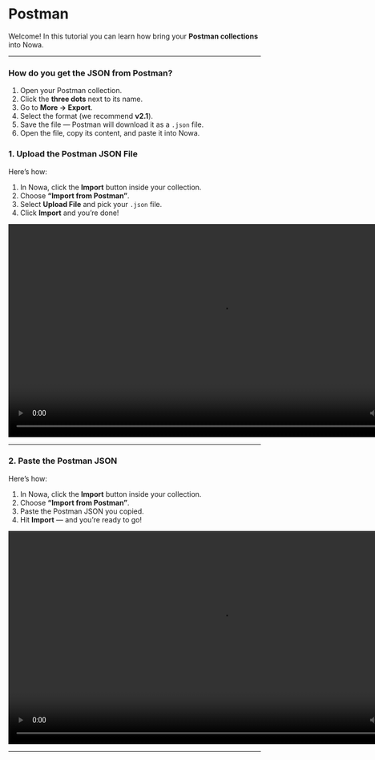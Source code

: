 # Postman

Welcome! 
In this tutorial you can learn how bring your **Postman collections** into Nowa.

---

### How do you get the JSON from Postman?

1. Open your Postman collection.  
2. Click the **three dots** next to its name.  
3. Go to **More → Export**.  
4. Select the format (we recommend **v2.1**).  
5. Save the file — Postman will download it as a `.json` file.  
6. Open the file, copy its content, and paste it into Nowa.  


### 1. Upload the Postman JSON File   

Here’s how:  
1. In Nowa, click the **Import** button inside your collection.  
2. Choose **“Import from Postman”**.  
3. Select **Upload File** and pick your `.json` file.  
4. Click **Import** and you’re done!

<video controls width="850">
  <source src="/videos/api/postman-json.mp4" type="video/mp4" />
  Your browser does not support the video tag.
</video>  

---

### 2. Paste the Postman JSON 

Here’s how:  
1. In Nowa, click the **Import** button inside your collection.  
2. Choose **“Import from Postman”**.  
3. Paste the Postman JSON you copied.  
4. Hit **Import** — and you’re ready to go!  

<video controls width="850">
  <source src="/videos/api/postman-json2.webm" type="video/mp4" />
  Your browser does not support the video tag.
</video>  

---